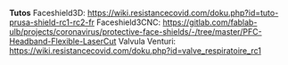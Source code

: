 **Tutos**
Faceshield3D: https://wiki.resistancecovid.com/doku.php?id=tuto-prusa-shield-rc1-rc2-fr
Faceshield3CNC: https://gitlab.com/fablab-ulb/projects/coronavirus/protective-face-shields/-/tree/master/PFC-Headband-Flexible-LaserCut
Valvula Venturi: https://wiki.resistancecovid.com/doku.php?id=valve_respiratoire_rc1
